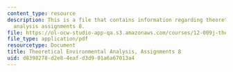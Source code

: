 ```yaml
---
content_type: resource
description: This is a file that contains information regarding theoretical environmental
  analysis assignments 8.
file: https://ol-ocw-studio-app-qa.s3.amazonaws.com/courses/12-009j-theoretical-environmental-analysis-spring-2015/d8398278d2e84eafd3d901a6a67013a4_MIT12_009JS15_pset8.pdf
file_type: application/pdf
resourcetype: Document
title: Theoretical Environmental Analysis, Assignments 8
uid: d8398278-d2e8-4eaf-d3d9-01a6a67013a4
---
```

